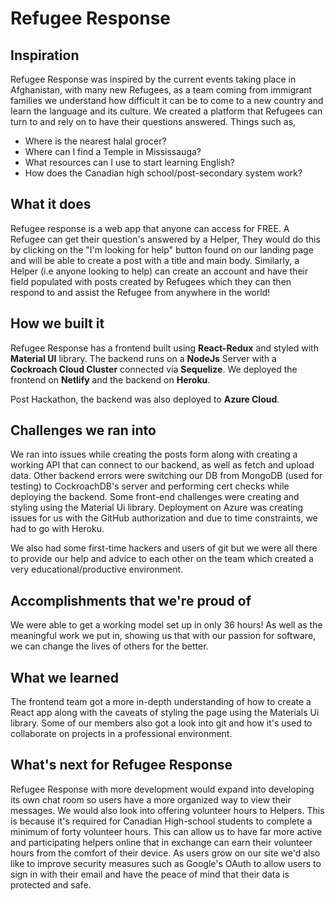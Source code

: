 # Refugee Response

## Inspiration
Refugee Response was inspired by the current events taking place in Afghanistan, with many new Refugees, as a team coming from immigrant families we understand how difficult it can be to come to a new country and learn the language and its culture. We created a platform that Refugees can turn to and rely on to have their questions answered. Things such as,

- Where is the nearest halal grocer?
- Where can I find a Temple in Mississauga?
- What resources can I use to start learning English?
- How does the Canadian high school/post-secondary system work?

## What it does
Refugee response is a web app that anyone can access for FREE. A Refugee can get their question's answered by a Helper, They would do this by clicking on the "I'm looking for help" button found on our landing page and will be able to create a post with a title and main body. Similarly, a Helper (i.e anyone looking to help) can create an account and have their field populated with posts created by Refugees which they can then respond to and assist the Refugee from anywhere in the world!

## How we built it
Refugee Response has a frontend built using **React-Redux** and styled with **Material UI** library. The backend runs on a **NodeJs** Server with a **Cockroach Cloud Cluster** connected via **Sequelize**. We deployed the frontend on **Netlify** and the backend on **Heroku**.

Post Hackathon, the backend was also deployed to **Azure Cloud**.

## Challenges we ran into
We ran into issues while creating the posts form along with creating a working API that can connect to our backend, as well as fetch and upload data. Other backend errors were switching our DB from MongoDB (used for testing) to CockroachDB's server and performing cert checks while deploying the backend. Some front-end challenges were creating and styling using the Material Ui library. Deployment on Azure was creating issues for us with the GitHub authorization and due to time constraints, we had to go with Heroku.

We also had some first-time hackers and users of git but we were all there to provide our help and advice to each other on the team which created a very educational/productive environment.

## Accomplishments that we're proud of
We were able to get a working model set up in only 36 hours! As well as the meaningful work we put in, showing us that with our passion for software, we can change the lives of others for the better.

## What we learned
The frontend team got a more in-depth understanding of how to create a React app along with the caveats of styling the page using the Materials Ui library. Some of our members also got a look into git and how it's used to collaborate on projects in a professional environment.

## What's next for Refugee Response
Refugee Response with more development would expand into developing its own chat room so users have a more organized way to view their messages. We would also look into offering volunteer hours to Helpers. This is because it's required for Canadian High-school students to complete a minimum of forty volunteer hours. This can allow us to have far more active and participating helpers online that in exchange can earn their volunteer hours from the comfort of their device. As users grow on our site we'd also like to improve security measures such as Google's OAuth to allow users to sign in with their email and have the peace of mind that their data is protected and safe.
